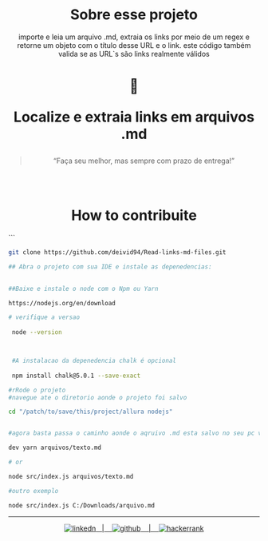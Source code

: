 <h1 align="center">Sobre esse projeto</h1> 
   <p align="center">
  importe e leia um arquivo .md, extraia os links por meio de um regex e retorne um objeto com o título desse URL e o link. este código também valida se as URL`s são links realmente válidos
  </p>
 
 <div align="center">
 <p> 

 </div>

 <div align="center">

 </div>

 <h1 align="center">
  

  :satellite:<p> Localize e extraia links  em arquivos .md
</h1>

<blockquote align="center"> “Faça seu melhor, mas sempre com prazo de entrega!”</blockquote>
<br>

<p align="center">
 <img alt="" src="https://img.shields.io/badge/Node.js-43853D?style=for-the-badge&logo=node.js&logoColor=white">
 
  </p>
  <div align="center">

  </div>

  <div align="center">
    <h1>How to contribuite</h1>
    <div align="justify">```
    
    
```bash
git clone https://github.com/deivid94/Read-links-md-files.git

## Abra o projeto com sua IDE e instale as depenedencias:
  

##Baixe e instale o node com o Npm ou Yarn

https://nodejs.org/en/download

# verifique a versao
 
 node --version 



 #A instalacao da depenedencia chalk é opcional
    
 npm install chalk@5.0.1 --save-exact

#rRode o projeto
#navegue ate o diretorio aonde o projeto foi salvo

cd "/patch/to/save/this/project/allura nodejs"


#agora basta passa o caminho aonde o aqruivo .md esta salvo no seu pc via parametro na execucao do script

dev yarn arquivos/texto.md

# or

node src/index.js arquivos/texto.md  

#outro exemplo

node src/index.js C:/Downloads/arquivo.md

```

  
  
  </div>
  </div>
<hr>
<p align="center">
    <a href="https://www.linkedin.com/in/deivid-martins1994/">
  	<img alt ="linkedn" src ="https://img.shields.io/badge/LinkedIn-0077B5?style=for-the-badge&logo=linkedin&logoColor=white">&nbsp;&nbsp;&nbsp;|&nbsp;&nbsp;&nbsp;
  <a href="https://github.com/deivid94">
  <img alt="github" src="https://img.shields.io/badge/GitHub-100000?style=for-the-badge&logo=github&logoColor=white"> &nbsp;&nbsp;&nbsp;|&nbsp;&nbsp;&nbsp;
  <a href="https://www.hackerrank.com/md031194">
  <img alt="hackerrank" src="https://img.shields.io/badge/-Hackerrank-2EC866?style=for-the-badge&logo=HackerRank&logoColor=white"> 

</p>
